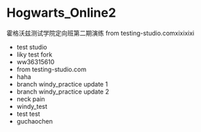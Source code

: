 # Hogwarts_Online2

霍格沃兹测试学院定向班第二期演练
from testing-studio.comxixixixi
- test studio
- liky test fork
- ww36315610
- from testing-studio.com
- haha
- branch windy_practice update 1
- branch windy_practice update 2
- neck pain
- windy_test
- test test
- guchaochen
